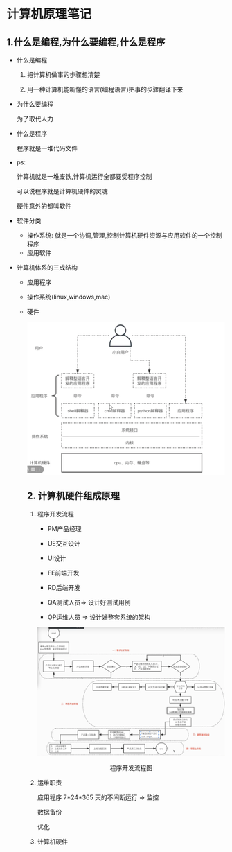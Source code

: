 # 计算机原理笔记

## 1.什么是编程,为什么要编程,什么是程序

- 什么是编程

	1. 把计算机做事的步骤想清楚

 	2. 用一种计算机能听懂的语言(编程语言)把事的步骤翻译下来

- 为什么要编程

  为了取代人力

- 什么是程序

  程序就是一堆代码文件

- ps:

  计算机就是一堆废铁,计算机运行全都要受程序控制

  可以说程序就是计算机硬件的灵魂

  硬件意外的都叫软件

- 软件分类

  - 操作系统: 就是一个协调,管理,控制计算机硬件资源与应用软件的一个控制程序
  - 应用软件



- 计算机体系的三成结构

  - 应用程序

  - 操作系统(linux,windows,mac)

  - 硬件

    ![image-20210304102604656](image-20210304102604656.png)

    ## 2. 计算机硬件组成原理

    1. 程序开发流程

        - PM产品经理

        - UE交互设计

        - UI设计

        - FE前端开发

        - RD后端开发

        - QA测试人员=> 设计好测试用例

        - OP运维人员 => 设计好整套系统的架构

        ![image-20210304111824912](image-20210304111824912.png)

        <center>程序开发流程图</center>
        
    2. 运维职责
    
        应用程序 7\*24\*365 天的不间断运行 => 监控
    
        数据备份
    
        优化
    
    3. 计算机硬件
    
    


